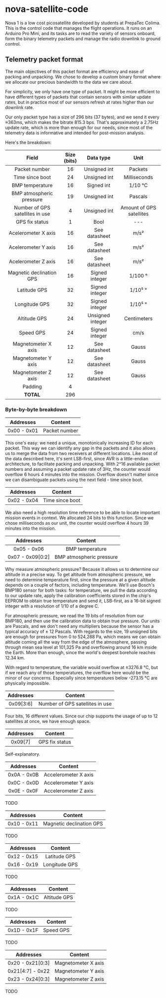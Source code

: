 # nova-satellite-code
Nova 1 is a low cost picosatellite developed by students at PrepaTec Colima. 
This is the control code that manages the flight operations. It runs on an Arduino Pro Mini, and its tasks are to read the variety of sensors onboard, form the binary telemetry packets and manage the radio downlink to ground control.

## Telemetry packet format
The main objectives of this packet format are efficiency and ease of packing and unpacking. We chose to develop a custom binary format where we allocate our precious bandwidth to the data we care about. 

For simplicity, we only have one type of packet. It might be more efficient to have different types of packets that contain sensors with similar update rates, but in practice most of our sensors refresh at rates higher than our downlink rate. 

Our only packet type has a size of 296 bits (37 bytes), and we send it every ≈363ms, which makes the bitrate 815.3 bps. That's approximately a 2.75Hz update rate, which is more than enough for our needs, since most of the telemetry data is informative and intended for post-mission analysis.

Here's the breakdown:

|Field|Size (bits)|Data type|Unit|
|:---:|:---------:|:-------:|:--:|
|Packet number|16|Unsigned int|Packets|
|Time since boot|24|Unsigned int|Milliseconds|
|BMP temperature|16|Signed int|1/10 °C|
|BMP atmospheric pressure|19|Unsigned int|Pascals|
|Number of GPS satellites in use|4|Unsigned int|Amount of GPS satellites|
|GPS fix status|1|Bool|---|
|Acelerometer X axis|16|See datasheet|m/s²|
|Acelerometer Y axis|16|See datasheet|m/s²|
|Acelerometer Z axis|16|See datasheet|m/s²|
|Magnetic declination GPS|16|Signed integer|1/100 °|
|Latitude GPS|32|Signed integer|1/10⁵ °|
|Longitude GPS|32|Signed integer|1/10⁵ °|
|Altitude GPS|24|Unsigned integer|Centimeters|
|Speed GPS|24|Signed integer|cm/s|
|Magnetometer X axis|12|See datasheet|Gauss|
|Magnetometer Y axis|12|See datasheet|Gauss|
|Magnetometer Z axis|12|See datasheet|Gauss|
|Padding|4|
|**TOTAL**|296|

### Byte-by-byte breakdown
|Addresses|Content|
|:-------:|:-----:|
| 0x00 - 0x01  | Packet number|

This one's easy: we need a unique, monotonically increasing ID for each packet. This way we can identify any gap in the packets and it also allows us to merge the data from two receivers at different locations. Like most of the data described here, it's sent LSB-first, since AVR is a little-endian architecture, to facilitate packing and unpacking.
With 2^16 available packet numbers and assuming a packet update rate of 3Hz, the counter would overflow 6 hours 4 minutes into the mission. Overflow doesn't matter since we can disambiguate packets using the next field - time since boot.

|Addresses|Content|
|:-------:|:-----:|
| 0x02 - 0x04  | Time since boot|

We also need a high resolution time reference to be able to locate important mission events in context. We allocated 24 bits to this function. Since we chose milliseconds as our unit, the counter would overflow 4 hours 39 minutes into the mission. 

|Addresses|Content|
|:-------:|:-----:|
| 0x05 - 0x06  | BMP temperature |
| 0x07 - 0x09[0:2]  | BMP atmospheric pressure |

Why measure atmospheric pressure? Because it allows us to determine our altitude in a precise way. To get altitude from atmospheric pressure, we need to determine temperature first, since the pressure at a given altitude depends on a couple of factors, including temperature. We'll use Bosch's BMP180 sensor for both tasks: for temperature, we pull the data according to our update rate, apply the calibration coefficients stored in the chip's EEPROM to obtain true temperature and send it, LSB-first, as a 16-bit signed integer with a resolution of 1/10 of a degree C. 

For atmospheric pressure, we read the 19 bits of resolution from our BMP180, and then use the calibration data to obtain true pressure. Our units are Pascals, and we don't need any multipliers because the sensor has a typical accuracy of ± 12 Pascals. With regards to the size, 19 unsigned bits are enough for pressures from 0 to 524,288 Pa, which means we can obtain altitude coming all the way from the edge of the atmosphere, passing through mean sea level at 101,325 Pa and overflowing around 16 km inside the Earth. More than enough, since the world's deepest borehole reaches 12.34 km.


With regard to temperature, the variable would overflow at ±3276.8 °C, but if we reach any of those temperatures, the overflow here would be the minor of our concerns. Especially since temperatures below -273.15 °C are physically impossible.


|Addresses|Content|
|:-------:|:-----:|
| 0x09[3:6] | Number of GPS satellites in use |

Four bits, 16 different values. Since our chip supports the usage of up to 12 satellites at once, we have enough space. 

|Addresses|Content|
|:-------:|:-----:|
| 0x09[7] | GPS fix status |

Self-explanatory. 


|Addresses|Content|
|:-------:|:-----:|
| 0x0A - 0x0B | Accelerometer X axis|
| 0x0C - 0x0D | Accelerometer Y axis|
| 0x0E - 0x0F | Accelerometer Z axis|

TODO

|Addresses|Content|
|:-------:|:-----:|
| 0x10 - 0x11 | Magnetic declination GPS|

TODO

|Addresses|Content|
|:-------:|:-----:|
| 0x12 - 0x15 | Latitude GPS|
| 0x16 - 0x19 | Longitude GPS|

TODO

|Addresses|Content|
|:-------:|:-----:|
| 0x1A - 0x1C | Altitude GPS|

TODO

|Addresses|Content|
|:-------:|:-----:|
| 0x1D - 0x1F | Speed GPS|

TODO

|Addresses|Content|
|:-------:|:-----:|
| 0x20 - 0x21[0:3] | Magnetometer X axis|
| 0x21[4:7] - 0x22 | Magnetometer Y axis|
| 0x23 - 0x24[0:3] | Magnetometer Z axis|

TODO